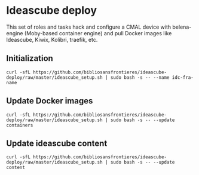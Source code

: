 # Ideascube deploy

This set of roles and tasks hack and configure a CMAL device with belena-engine (Moby-based container engine) and pull Docker images like Ideascube, Kiwix, Kolibri, traefik, etc.


## Initialization

```
curl -sfL https://github.com/bibliosansfrontieres/ideascube-deploy/raw/master/ideascube_setup.sh | sudo bash -s -- --name idc-fra-name
```

## Update Docker images

```
curl -sfL https://github.com/bibliosansfrontieres/ideascube-deploy/raw/master/ideascube_setup.sh | sudo bash -s -- --update containers
```

## Update ideascube content

```
curl -sfL https://github.com/bibliosansfrontieres/ideascube-deploy/raw/master/ideascube_setup.sh | sudo bash -s -- --update content
```
